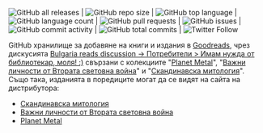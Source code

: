 ![GitHub all releases](https://img.shields.io/github/downloads/svetlyobg/Goodreads/total?logo=GitHub&style=flat-square) | ![GitHub repo size](https://img.shields.io/github/repo-size/svetlyobg/Goodreads) | ![GitHub top language](https://img.shields.io/github/languages/top/svetlyobg/Goodreads) | ![GitHub language count](https://img.shields.io/github/languages/count/svetlyobg/Goodreads) | ![GitHub pull requests](https://img.shields.io/github/issues-pr/svetlyobg/Goodreads) | ![GitHub issues](https://img.shields.io/github/issues/svetlyobg/Goodreads) | ![GitHub commit activity](https://img.shields.io/github/commit-activity/m/svetlyobg/Goodreads) | ![GitHub total commits](https://img.shields.io/github/commit-activity/t/svetlyobg/Goodreads) | ![Twitter Follow](https://img.shields.io/twitter/follow/svkosev?style=social)


GitHub хранилище за добавяне на книги и издания в [Goodreads](https://www.goodreads.com/user/show/60789039-svetlozar-kosev), чрез дискусията [Bulgaria reads discussion -> Потребители > Имам нужда от библиотекар, моля! :)](https://www.goodreads.com/topic/show/898703) свързани с колекциите "[Planet Metal](https://www.goodreads.com/series/380276-planet-metal)", "[Важни личности от Втората световна война](https://www.goodreads.com/series/409925)" и "[Скандинавска митология](https://www.goodreads.com/series/418571)". Също така, изданията в поредиците могат да се видят на сайта на дистрибутора:

- [Скандинавска митология](https://ndbg.net/skandinavska-mitologija-broj-18-977303529003618-1750657581.html)
- [Важни личности от Втората световна война](https://ndbg.net/knigi-i-spisanija/lichnostite-na-vtorata-svetovna-vojna.html)
- [Planet Metal](https://ndbg.net/knigi-i-spisanija/planet-metal.html)